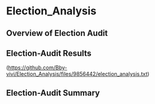 # Election_Analysis
## Overview of Election Audit
  
## Election-Audit Results
(https://github.com/Bby-vivi/Election_Analysis/files/9856442/election_analysis.txt)


## Election-Audit Summary
